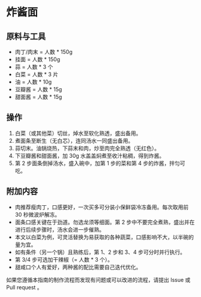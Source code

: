 # 炸酱面

## 原料与工具

* 肉丁/肉末 = 人数 * 150g
* 挂面 = 人数 * 150g
* 蒜 = 人数 * 3 个
* 白菜 = 人数 * 3 片
* 油 = 人数 * 10g
* 豆瓣酱 = 人数 * 15g
* 甜面酱 = 人数 * 15g

## 操作

1. 白菜（或其他菜）切丝，焯水至软化熟透，盛出备用。
2. 煮面条至断生（无白芯），连同汤水一同盛出备用。
3. 蒜切末。油锅烧热，下蒜末和肉，炒至肉完全熟透（无红色）。
4. 下豆瓣酱和甜面酱，加 30g 水盖盖焖煮至收汁粘稠，得到炸酱。
5. 第 2 步面条倒掉汤水，盛入碗中，加第 1 步的菜和第 4 步的炸酱，拌匀可吃。


## 附加内容

* 肉推荐瘦肉丁，口感更好，一次买多可分装小保鲜袋冷冻备用。每次取用前 30 秒微波炉解冻。
* 面条口感关键在于劲道。勿选龙须等细面。第 2 步中不要完全煮熟，盛出并在进行后续步骤时，汤水会进一步催熟。
* 本文以白菜为例，可灵活替换为易获取的各种蔬菜，口感影响不大，以半碗的量为宜。
* 如有条件（另一个锅）且熟练后，第 1、2 步和 3、4 步可分时并行执行。
* 第 3/4 步可选加干辣椒（= 人数 * 3 个）。
* 甜咸口个人有爱好，两种酱的配比需要自己迭代优化。

如果您遵循本指南的制作流程而发现有问题或可以改进的流程，请提出 Issue 或 Pull request 。
